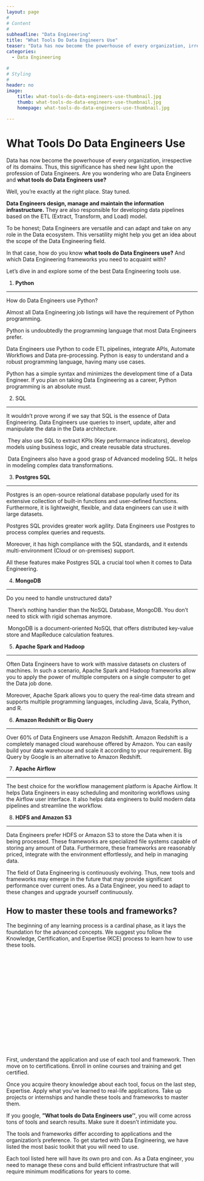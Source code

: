 ```yaml
---
layout: page
#
# Content
#
subheadline: "Data Engineering"
title: "What Tools Do Data Engineers Use"
teaser: "Data has now become the powerhouse of every organization, irrespective of its domains. Thus, this significance has shed new light upon the profession of Data Engineers. Are you wondering who are Data Engineers and **what tools do Data Engineers use?** Well, you’re exactly at the right place. Stay tuned. **Data Engineers design, manage and maintain the information infrastructure.** They are"
categories:
  - Data Engineering

#
# Styling
#
header: no
image:
    title: what-tools-do-data-engineers-use-thumbnail.jpg
    thumb: what-tools-do-data-engineers-use-thumbnail.jpg
    homepage: what-tools-do-data-engineers-use-thumbnail.jpg

---
```


# What Tools Do Data Engineers Use

Data has now become the powerhouse of every organization, irrespective of its domains. Thus, this significance has shed new light upon the profession of Data Engineers. Are you wondering who are Data Engineers and **what tools do Data Engineers use?** 


Well, you’re exactly at the right place. Stay tuned. 


**Data Engineers design, manage and maintain the information infrastructure.** They are also responsible for developing data pipelines based on the ETL (Extract, Transform, and Load) model. 


To be honest; Data Engineers are versatile and can adapt and take on any role in the Data ecosystem. This versatility might help you get an idea about the scope of the Data Engineering field.


In that case, how do you know **what tools do Data Engineers use?** And which Data Engineering frameworks you need to acquaint with? 


Let’s dive in and explore some of the best Data Engineering tools use.


1. **Python**
-------------


How do Data Engineers use Python?


Almost all Data Engineering job listings will have the requirement of Python programming.


Python is undoubtedly the programming language that most Data Engineers prefer. 


Data Engineers use Python to code ETL pipelines, integrate APIs, Automate Workflows and Data pre-processing. Python is easy to understand and a robust programming language, having many use cases.


Python has a simple syntax and minimizes the development time of a Data Engineer. If you plan on taking Data Engineering as a career, Python programming is an absolute must. 


2. SQL
------


It wouldn’t prove wrong if we say that SQL is the essence of Data Engineering. Data Engineers use queries to insert, update, alter and manipulate the data in the Data architecture.


 They also use SQL to extract KPIs (Key performance indicators), develop models using business logic, and create reusable data structures.


 Data Engineers also have a good grasp of Advanced modeling SQL. It helps in modeling complex data transformations.


3. **Postgres SQL**
-------------------


Postgres is an open-source relational database popularly used for its extensive collection of built-in functions and user-defined functions. Furthermore, it is lightweight, flexible, and data engineers can use it with large datasets. 


Postgres SQL provides greater work agility. Data Engineers use Postgres to process complex queries and requests.


Moreover, it has high compliance with the SQL standards, and it extends multi-environment (Cloud or on-premises) support.


All these features make Postgres SQL a crucial tool when it comes to Data Engineering.


4. **MongoDB**
--------------


Do you need to handle unstructured data?


 There’s nothing handier than the NoSQL Database, MongoDB. You don’t need to stick with rigid schemas anymore.


 MongoDB is a document-oriented NoSQL that offers distributed key-value store and MapReduce calculation features.


5. **Apache Spark and Hadoop**
------------------------------


Often Data Engineers have to work with massive datasets on clusters of machines. In such a scenario, Apache Spark and Hadoop frameworks allow you to apply the power of multiple computers on a single computer to get the Data job done. 


Moreover, Apache Spark allows you to query the real-time data stream and supports multiple programming languages, including Java, Scala, Python, and R.


6. **Amazon Redshift or Big Query**
-----------------------------------


Over 60% of Data Engineers use Amazon Redshift. Amazon Redshift is a completely managed cloud warehouse offered by Amazon. You can easily build your data warehouse and scale it according to your requirement. Big Query by Google is an alternative to Amazon Redshift.


7. **Apache Airflow**
---------------------


The best choice for the workflow management platform is Apache Airflow. It helps Data Engineers in easy scheduling and monitoring workflows using the Airflow user interface. It also helps data engineers to build modern data pipelines and streamline the workflow.


8. **HDFS and Amazon S3**
-------------------------


Data Engineers prefer HDFS or Amazon S3 to store the Data when it is being processed. These frameworks are specialized file systems capable of storing any amount of Data. Furthermore, these frameworks are reasonably priced, integrate with the environment effortlessly, and help in managing data.


The field of Data Engineering is continuously evolving. Thus, new tools and frameworks may emerge in the future that may provide significant performance over current ones. As a Data Engineer, you need to adapt to these changes and upgrade yourself continuously.


**How to master these tools and frameworks?**
---------------------------------------------


The beginning of any learning process is a cardinal phase, as it lays the foundation for the advanced concepts. We suggest you follow the Knowledge, Certification, and Expertise (KCE) process to learn how to use these tools. 


![KCE Framework](data:image/svg+xml,%3Csvg%20xmlns='http://www.w3.org/2000/svg'%20viewBox='0%200%201024%20547'%3E%3C/svg%3E)
First, understand the application and use of each tool and framework. Then move on to certifications. Enroll in online courses and training and get certified. 


Once you acquire theory knowledge about each tool, focus on the last step, Expertise. Apply what you’ve learned to real-life applications. Take up projects or internships and handle these tools and frameworks to master them.


If you google, **”What tools do Data Engineers use’‘**, you will come across tons of tools and search results. Make sure it doesn’t intimidate you.


The tools and frameworks differ according to applications and the organization’s preference. To get started with Data Engineering, we have listed the most basic toolkit that you will need to use. 


Each tool listed here will have its own pro and con. As a Data engineer, you need to manage these cons and build efficient infrastructure that will require minimum modifications for years to come.


